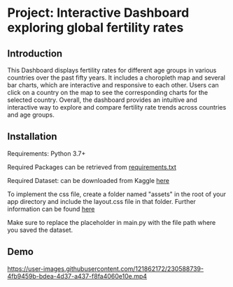 # Project: Interactive Dashboard exploring global fertility rates 
## Introduction
This Dashboard displays fertility rates for different age groups in various countries over the past fifty years. It includes a choropleth map and several bar charts, which are interactive and responsive to each other. Users can click on a country on the map to see the corresponding charts for the selected country. Overall, the dashboard provides an intuitive and interactive way to explore and compare fertility rate trends across countries and age groups.


## Installation

Requirements: Python 3.7+

Required Packages can be retrieved from [requirements.txt](https://github.com/ls-schwnstr/Interactive-Dashboard/blob/main/requirements.txt)

Required Dataset: can be downloaded from Kaggle [here](https://www.kaggle.com/datasets/census/international-data?select=age_specific_fertility_rates.csv)

To implement the css file, create a folder named "assets" in the root of your app directory and include the layout.css file in that folder. 
Further information can be found [here](https://dash.plotly.com/external-resources)

Make sure to replace the placeholder in main.py with the file path where you saved the dataset.

## Demo


https://user-images.githubusercontent.com/121862172/230588739-4fb9459b-bdea-4d37-a437-f8fa4060e10e.mp4

